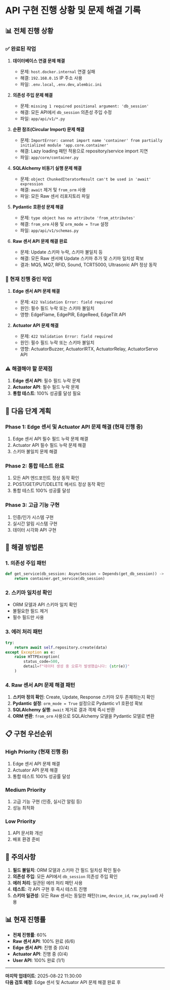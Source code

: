 # API 구현 진행 상황 및 문제 해결 기록

## 📊 **전체 진행 상황**

### **✅ 완료된 작업**
1. **데이터베이스 연결 문제 해결**
   - 문제: `host.docker.internal` 연결 실패
   - 해결: `192.168.0.15` IP 주소 사용
   - 파일: `.env.local`, `.env.dev`, `alembic.ini`

2. **의존성 주입 문제 해결**
   - 문제: `missing 1 required positional argument: 'db_session'`
   - 해결: 모든 API에서 `db_session` 의존성 주입 수정
   - 파일: `app/api/v1/*.py`

3. **순환 참조(Circular Import) 문제 해결**
   - 문제: `ImportError: cannot import name 'container' from partially initialized module 'app.core.container'`
   - 해결: Lazy loading 패턴 적용으로 repository/service import 지연
   - 파일: `app/core/container.py`

4. **SQLAlchemy 비동기 실행 문제 해결**
   - 문제: `object ChunkedIteratorResult can't be used in 'await' expression`
   - 해결: `await` 제거 및 `from_orm` 사용
   - 파일: 모든 Raw 센서 리포지토리 파일

5. **Pydantic 호환성 문제 해결**
   - 문제: `type object has no attribute 'from_attributes'`
   - 해결: `from_orm` 사용 및 `orm_mode = True` 설정
   - 파일: `app/api/v1/schemas.py`

6. **Raw 센서 API 문제 해결 완료**
   - 문제: Update 스키마 누락, 스키마 불일치 등
   - 해결: 모든 Raw 센서에 Update 스키마 추가 및 스키마 일치성 확보
   - 결과: MQ5, MQ7, RFID, Sound, TCRT5000, Ultrasonic API 정상 동작

### **🔄 현재 진행 중인 작업**
1. **Edge 센서 API 문제 해결**
   - 문제: `422 Validation Error: field required`
   - 원인: 필수 필드 누락 또는 스키마 불일치
   - 영향: EdgeFlame, EdgePIR, EdgeReed, EdgeTilt API

2. **Actuator API 문제 해결**
   - 문제: `422 Validation Error: field required`
   - 원인: 필수 필드 누락 또는 스키마 불일치
   - 영향: ActuatorBuzzer, ActuatorIRTX, ActuatorRelay, ActuatorServo API

### **⚠️ 해결해야 할 문제점**
1. **Edge 센서 API**: 필수 필드 누락 문제
2. **Actuator API**: 필수 필드 누락 문제
3. **통합 테스트**: 100% 성공률 달성 필요

## 🎯 **다음 단계 계획**

### **Phase 1: Edge 센서 및 Actuator API 문제 해결 (현재 진행 중)**
1. Edge 센서 API 필수 필드 누락 문제 해결
2. Actuator API 필수 필드 누락 문제 해결
3. 스키마 불일치 문제 해결

### **Phase 2: 통합 테스트 완료**
1. 모든 API 엔드포인트 정상 동작 확인
2. POST/GET/PUT/DELETE 메서드 정상 동작 확인
3. 통합 테스트 100% 성공률 달성

### **Phase 3: 고급 기능 구현**
1. 인증/인가 시스템 구현
2. 실시간 알림 시스템 구현
3. 데이터 시각화 API 구현

## 🔧 **해결 방법론**

### **1. 의존성 주입 패턴**
```python
def get_service(db_session: AsyncSession = Depends(get_db_session)) -> IService:
    return container.get_service(db_session)
```

### **2. 스키마 일치성 확인**
- ORM 모델과 API 스키마 일치 확인
- 불필요한 필드 제거
- 필수 필드만 사용

### **3. 에러 처리 패턴**
```python
try:
    return await self.repository.create(data)
except Exception as e:
    raise HTTPException(
        status_code=500,
        detail=f"데이터 생성 중 오류가 발생했습니다: {str(e)}"
    )
```

### **4. Raw 센서 API 문제 해결 패턴**
1. **스키마 정의 확인**: Create, Update, Response 스키마 모두 존재하는지 확인
2. **Pydantic 설정**: `orm_mode = True` 설정으로 Pydantic v1 호환성 확보
3. **SQLAlchemy 실행**: `await` 제거로 결과 객체 즉시 반환
4. **ORM 변환**: `from_orm` 사용으로 SQLAlchemy 모델을 Pydantic 모델로 변환

## 📋 **구현 우선순위**

### **High Priority (현재 진행 중)**
1. Edge 센서 API 문제 해결
2. Actuator API 문제 해결
3. 통합 테스트 100% 성공률 달성

### **Medium Priority**
1. 고급 기능 구현 (인증, 실시간 알림 등)
2. 성능 최적화

### **Low Priority**
1. API 문서화 개선
2. 배포 환경 준비

## 🚨 **주의사항**

1. **필드 불일치**: ORM 모델과 스키마 간 필드 일치성 확인 필수
2. **의존성 주입**: 모든 API에서 `db_session` 의존성 주입 확인
3. **에러 처리**: 일관된 에러 처리 패턴 사용
4. **테스트**: 각 API 구현 후 즉시 테스트 진행
5. **스키마 일관성**: 모든 Raw 센서는 동일한 패턴(`time`, `device_id`, `raw_payload`) 사용

## 📊 **현재 진행률**

- **전체 진행률**: 60%
- **Raw 센서 API**: 100% 완료 (6/6)
- **Edge 센서 API**: 진행 중 (0/4)
- **Actuator API**: 진행 중 (0/4)
- **User API**: 100% 완료 (1/1)

---

**마지막 업데이트**: 2025-08-22 11:30:00  
**다음 검토 예정**: Edge 센서 및 Actuator API 문제 해결 완료 후 